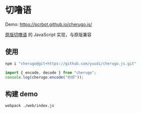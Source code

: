 # 切噜语

Demo: <https://pcrbot.github.io/cherugo.js/>

[原版切噜语](https://github.com/Ice-Cirno/HoshinoBot/blob/master/hoshino/modules/priconne/cherugo.py) 的 JavaScript 实现，与原版兼容

## 使用

```sh
npm i "cherugo@git+https://github.com/yuudi/cherugo.js.git"
```

```js
import { encode, decode } from "cherugo";
console.log(cherugo.encode("你好"));
```

## 构建 demo

```sh
webpack ./web/index.js
```
